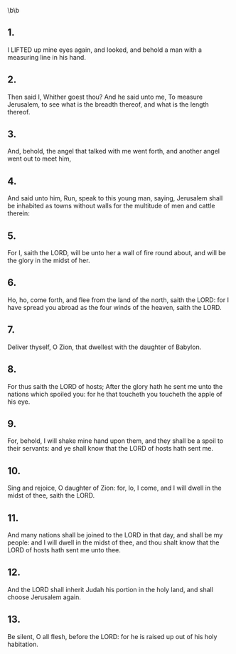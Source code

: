 \b\b
## 1.
I LIFTED up mine eyes again, and looked, and behold a man with a measuring line in his hand.
## 2.
Then said I, Whither goest thou?  And he said unto me, To measure Jerusalem, to see what is the breadth thereof, and what is the length thereof.
## 3.
And, behold, the angel that talked with me went forth, and another angel went out to meet him,
## 4.
And said unto him, Run, speak to this young man, saying, Jerusalem shall be inhabited as towns without walls for the multitude of men and cattle therein:
## 5.
For I, saith the LORD, will be unto her a wall of fire round about, and will be the glory in the midst of her.
## 6.
Ho, ho, come forth, and flee from the land of the north, saith the LORD: for I have spread you abroad as the four winds of the heaven, saith the LORD.
## 7.
Deliver thyself, O Zion, that dwellest with the daughter of Babylon.
## 8.
For thus saith the LORD of hosts; After the glory hath he sent me unto the nations which spoiled you: for he that toucheth you toucheth the apple of his eye.
## 9.
For, behold, I will shake mine hand upon them, and they shall be a spoil to their servants: and ye shall know that the LORD of hosts hath sent me.
## 10.
Sing and rejoice, O daughter of Zion: for, lo, I come, and I will dwell in the midst of thee, saith the LORD.
## 11.
And many nations shall be joined to the LORD in that day, and shall be my people: and I will dwell in the midst of thee, and thou shalt know that the LORD of hosts hath sent me unto thee.
## 12.
And the LORD shall inherit Judah his portion in the holy land, and shall choose Jerusalem again.
## 13.
Be silent, O all flesh, before the LORD: for he is raised up out of his holy habitation.
